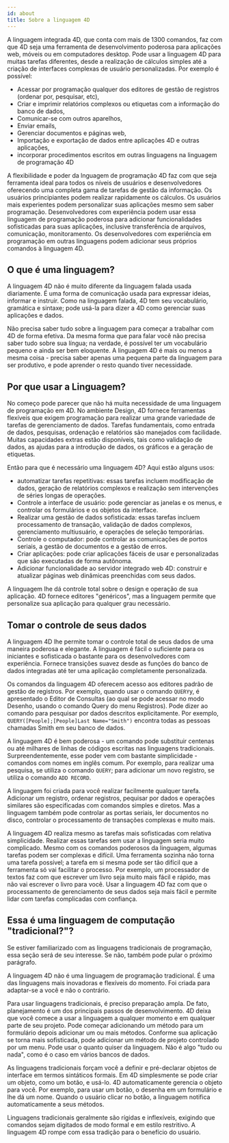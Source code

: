 ```yaml
---
id: about
title: Sobre a linguagem 4D
---
```


A linguagem integrada 4D, que conta com mais de 1300 comandos, faz com que 4D seja uma ferramenta de desenvolvimento poderosa para aplicações web, móveis ou em computadores desktop. Pode usar a linguagem 4D para muitas tarefas diferentes, desde a realização de cálculos simples até a criação de interfaces complexas de usuário personalizadas. Por exemplo é possível:

- Acessar por programação qualquer dos editores de gestão de registros (ordenar por, pesquisar, etc),
- Criar e imprimir relatórios complexos ou etiquetas com a informação do banco de dados,
- Comunicar-se com outros aparelhos,
- Enviar emails,
- Gerenciar documentos e páginas web,
- Importação e exportação de dados entre aplicações 4D e outras aplicações,
- incorporar procedimentos escritos em outras linguagens na linguagem de programação 4D

A flexibilidade e poder da lnguagem de programação 4D faz com que seja ferramenta ideal para todos os níveis de usuários e desenvolvedores oferecendo uma completa gama de tarefas de gestão da informação. Os usuários principiantes podem realizar rapidamente os cálculos. Os usuários mais experientes podem personalizar suas aplicações mesmo sem saber programação. Desenvolvedores com experiência podem usar essa linguagem de programação poderosa para adicionar funcionalidades sofisticadas para suas aplicações, inclusive transferência de arquivos, comunicação, monitoramento. Os desenvolvedores com experiência em programação em outras linguagens podem adicionar seus próprios comandos à linguagem 4D.


## O que é uma linguagem?

A linguagem 4D não é muito diferente da linguagem falada usada diariamente. É uma forma de comunicação usada para expressar ideias, informar e instruir. Como na linguagem falada, 4D tem seu vocabulário, gramática e sintaxe; pode usá-la para dizer a 4D como gerenciar suas aplicações e dados.

Não precisa saber tudo sobre a linguagem para começar a trabalhar com 4D de forma efetiva. Da mesma forma que para falar você não precisa saber tudo sobre sua língua; na verdade, é possível ter um vocabulário pequeno e ainda ser bem eloquente. A linguagem 4D é mais ou menos a mesma coisa - precisa saber apenas uma pequena parte da linguagem para ser produtivo, e pode aprender o resto quando tiver necessidade.

## Por que usar a Linguagem?

No começo pode parecer que não há muita necessidade de uma linguagem de programação em 4D. No ambiente Design, 4D fornece ferramentas flexíveis que exigem programação para realizar uma grande variedade de tarefas de gerenciamento de dados. Tarefas fundamentais, como entrada de dados, pesquisas, ordenação e relatórios são manejados com facilidade. Muitas capacidades extras estão disponíveis, tais como validação de dados, as ajudas para a introdução de dados, os gráficos e a geração de etiquetas.

Então para que é necessário uma linguagem 4D? Aqui estão alguns usos:

- automatizar tarefas repetitivas: essas tarefas incluem modificação de dados, geração de relatórios complexos e realização sem intervenções de séries longas de operações.
- Controle a interface de usuário: pode gerenciar as janelas e os menus, e controlar os formulários e os objetos da interface.
- Realizar uma gestão de dados sofisticada: essas tarefas incluem processamento de transação, validação de dados complexos, gerenciamento multiusuário, e operações de seleção temporárias.
- Controle o computador: pode controlar as comunicações de portos seriais, a gestão de documentos e a gestão de erros.
- Criar aplicações: pode criar aplicações fáceis de usar e personalizadas que são executadas de forma autônoma.
- Adicionar funcionalidade ao servidor integrado web 4D: construir e atualizar páginas web dinâmicas preenchidas com seus dados.

A linguagem lhe dá controle total sobre o design e operação de sua aplicação. 4D fornece editores "genéricos", mas a linguagem permite que personalize sua aplicação para qualquer grau necessário.

## Tomar o controle de seus dados

A linguagem 4D lhe permite tomar o controle total de seus dados de uma maneira poderosa e elegante. A linguagem é fácil o suficiente para os iniciantes e sofisticada o bastante para os desenvolvedores com experiência. Fornece transições suavez desde as funções do banco de dados integradas até ter uma aplicação completamente personalizada.

Os comandos da linguagem 4D oferecem acesso aos editores padrão de gestão de registros. Por exemplo, quando usar o comando  `QUERY`y, é apresentado o Editor de Consultas (ao qual se pode acessar no modo Desenho, usando o comando Query do menu Registros). Pode dizer ao comando para pesquisar por dados descritos explicitamente. Por exemplo, `QUERY([People];[People]Last Name="Smith")` encontra todas as pessoas chamadas Smith em seu banco de dados.

A linguagem 4D é bem poderosa - um comando pode substituir centenas ou até milhares de linhas de códigos escritas nas linguagens tradicionais. Surpreendentemente, esse poder vem com bastante simplicidade - comandos com nomes em inglês comum. Por exemplo, para realizar uma pesquisa, se utiliza o comando `QUERY`; para adicionar um novo registro, se utiliza o comando `ADD RECORD`.

A linguagem foi criada para você realizar facilmente qualquer tarefa. Adicionar um registro, ordenar registros, pequisar por dados e operações similares são especificadas com comandos simples e diretos. Mas a linguagem também pode controlar as portas seriais, ler documentos no disco, controlar o processamento de transações complexas e muito mais.

A linguagem 4D realiza mesmo as tarefas mais sofisticadas com relativa simplicidade. Realizar essas tarefas sem usar a linguagem seria muito complicado. Mesmo com os comandos poderosos da linguagem, algumas tarefas podem ser complexas e difícil. Uma ferramenta sozinha não torna uma tarefa possível; a tarefa em si mesma pode ser tão difícil que a ferramenta só vai facilitar o processo. Por exemplo, um processador de textos faz com que escrever um livro seja muito mais fácil e rápido, mas não vai escrever o livro para você. Usar a linguagem 4D faz com que o processamento de gerenciamento de seus dados seja mais fácil e permite lidar com tarefas complicadas com confiança.

## Essa é uma linguagem de computação "tradicional?"?

Se estiver familiarizado com as linguagens tradicionais de programação, essa seção será de seu interesse. Se não, também pode pular o próximo parágrafo.

A linguagem 4D não é uma linguagem de programação tradicional. É uma das linguagens mais inovadoras e flexíveis do momento. Foi criada para adaptar-se a você e não o contrário.

Para usar linguagens tradicionais, é preciso preparação ampla. De fato, planejamento é um dos principais passos de desenvolvimento. 4D deixa que você comece a usar a linguagem a qualquer momento e em qualquer parte de seu projeto. Pode começar adicionando um método para um formulário depois adicionar um ou mais métodos. Conforme sua aplicação se torna mais sofisticada, pode adicionar um método de projeto controlado por um menu. Pode usar o quanto quiser da linguagem. Não é algo "tudo ou nada", como é o caso em vários bancos de dados.

As linguagens tradicionais forçam você a definir e pré-declarar objetos de interface em termos sintáticos formais. Em 4D simplesmente se pode criar um objeto, como um botão, e usá-lo. 4D automaticamente gerencia o objeto para você. Por exemplo, para usar um botão, o desenha em um formulário e lhe dá um nome. Quando o usuário clicar no botão, a linguagem notifica automaticamente a seus métodos.

Linguagens tradicionais geralmente são rígidas e inflexíveis, exigindo que comandos sejam digitados de modo formal e em estilo restritivo. A linguagem 4D rompe com essa tradição para o benefício do usuário.